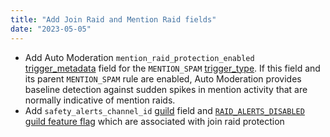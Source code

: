 ```yaml
---
title: "Add Join Raid and Mention Raid fields"
date: "2023-05-05"
---
```


* Add Auto Moderation `mention_raid_protection_enabled` [trigger\_metadata](/docs/resources/auto-moderation#auto-moderation-rule-object-trigger-metadata) field for the `MENTION_SPAM` [trigger\_type](/docs/resources/auto-moderation#auto-moderation-rule-object-trigger-types). If this field and its parent `MENTION_SPAM` rule are enabled, Auto Moderation provides baseline detection against sudden spikes in mention activity that are normally indicative of mention raids.
* Add `safety_alerts_channel_id` [guild](/docs/resources/guild#guild-object) field and [`RAID_ALERTS_DISABLED` guild feature flag](/docs/resources/guild#guild-object-guild-features) which are associated with join raid protection

